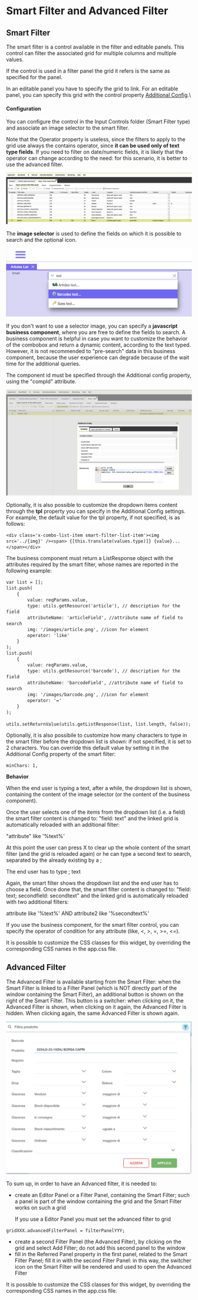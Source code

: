 # Smart Filter and Advanced Filter

## Smart Filter

The smart filter is a control available in the filter and editable panels. This control can filter the associated grid for multiple columns and multiple values.

If the control is used in a filter panel the grid it refers is the same as specified for the panel.

In an editable panel you have to specify the grid to link. For an editable panel, you can specify this grid with the control property [Additional Config](3-1-8-panels-list/3-1-8-4-controls-properties.md).\


#### Configuration

You can configure the control in the Input Controls folder (Smart Filter type) and associate an image selector to the smart filter.&#x20;

Note that the Operator property is useless, since the filters to apply to the grid use always the contains operator, since **it can be used only of text type fields**. If you need to filter on date/numeric fields, it is likely that the operator can change according to the need: for this scenario, it is better to use the advanced filter.

![](<../../../.gitbook/assets/image (4) (1).png>)

The **image selector** is used to define the fields on which it is possible to search and the optional icon.

![](<../../../.gitbook/assets/image (5) (1).png>)

If you don't want to use a selector image, you can specify a **javascript business component**, where you are free to define the fields to search. A business component is helpful in case you want to customize the behavior of the combobox and return a dynamic content, according to the text typed. However, it is not recommended to "pre-search" data in this business component, because the user experience can degrade because of the wait time for the additional queries.

The component id must be specified through the Additional config property, using the "compId" attribute.

![](<../../../.gitbook/assets/image (3) (1).png>)

Optionally, it is also possible to customize the dropdown items content through the **tpl** property you can specify in the Additional Config settings. For example, the default value for the tpl property, if not specified, is as follows:

```
<div class='x-combo-list-item smart-filter-list-item'><img src='../{img}' /><span> {[this.translate(values.type)]} {value}...</span></div>
```



The business component must return a ListResponse object with the attributes required by the smart filter, whose names are reported in the following example:

```
var list = [];
list.push(
    {
        value: reqParams.value,
        type: utils.getResource('article'), // description for the field
        attributeName: 'articleField', //attribute name of field to search
        img: '/images/article.png', //icon for element
        operator: 'like'
    }
);
list.push(
    {
        value: reqParams.value,
        type: utils.getResource('barcode'), // description for the field
        attributeName: 'barcodeField', //attribute name of field to search
        img: '/images/barcode.png', //icon for element
        operator: '='
    }
);

utils.setReturnValue(utils.getListResponse(list, list.length, false));
```

Optionally, it is also possibile to customize how many characters to type in the smart filter before the dropdown list is shown: if not specified, it is set to 2 characters. You can override this default value by setting it in the Additional Config property of the smart filter:

```
minChars: 1,
```



**Behavior**

When the end user is typing a text, after a while, the dropdown list is shown, containing the content of the image selector (or the content of the business component).

Once the user selects one of the items from the dropdown list (i.e. a field) the smart filter content is changed to: "field: text" and the linked grid is automatically reloaded with an additional filter:

&#x20;"attribute" like '%text%'

At this point the user can press X to clear up the whole content of the smart filter (and the grid is reloaded again) or he can type a second text to search, separated by the already existing by a ;

The end user has to type ; text

Again, the smart filter shows the dropdown list and the end user has to choose a field. Once done that, the smart filter content is changed to: "field: text; secondfield: secondtext" and the linked grid is automatically reloaded with two additional filters:

&#x20;attribute like '%text%' AND  attribute2 like '%secondtext%'&#x20;

If you use the business component, for the smart filter control, you can specify the operator of condition for any attribute (like, <, >, =, >=, <=).

It is possible to customize the CSS classes for this widget, by overriding the corresponding CSS names in the app.css file.

## Advanced Filter

The Advanced Filter is available starting from the Smart Filter: when the Smart Filter is linked to a Filter Panel (which is NOT directly part of the window containing the Smart Filter), an additional button is shown on the right of the Smart Filter. This button is a switcher: when clicking on it, the Advanced Filter is shown, when clicking on it again, the Advanced Filter is hidden. When clicking again, the same Advanced Filter is shown again.

![](../../../.gitbook/assets/schermata-2021-06-24-alle-09.35.25.png)

To sum up, in order to have an Advanced filter, it is needed to:

*   create an Editor Panel or a Filter Panel, containing the Smart Filter; such a panel is part of the window containing the grid and the Smart Filter works on such a grid

    If you use a Editor Panel you must set the advanced filter to grid

```
gridXXX.advancedFilterPanel = filterPanelYYY;
```

* create a second Filter Panel (the Advanced Filter), by clicking on the grid and select Add Filter; do not add this second panel to the window
* fill in the Referred Panel property in the first panel, related to the Smart Filter Panel; fill it in with the second Filter Panel: in this way, the switcher icon on the Smart Filter will be rendered and used to open the Advanced Filter

It is possible to customize the CSS classes for this widget, by overriding the corresponding CSS names in the app.css file.







